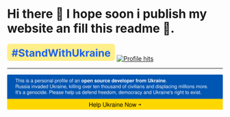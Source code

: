 # Hi there 👋 I hope soon i publish my website an fill this readme 📖.

[![Stand With Ukraine](https://raw.githubusercontent.com/vshymanskyy/StandWithUkraine/main/badges/StandWithUkraine.svg)](https://stand-with-ukraine.pp.ua)
[![Profile hits](https://views-counter.deta.dev/somespecialone-profile/badge?label=%F0%9F%8C%9F+profile+hits&color=pink)](https://github.com/somespecialone/views-counter)

---

[![Stand With Ukraine](https://raw.githubusercontent.com/vshymanskyy/StandWithUkraine/main/banner-personal-page.svg)](https://stand-with-ukraine.pp.ua)

